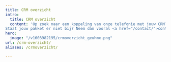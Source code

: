 ```yaml
---
title: CRM overzicht
intro:
  title: CRM overzicht
  content: 'Op zoek naar een koppeling van onze telefonie met jouw CRM? Bekijk dan in onderstaand overzicht met welke pakketten we nu al een koppeling hebben.<br> 
Staat jouw pakket er niet bij? Neem dan vooral <a href="/contact/">contact</a> met ons op, want dan onderzoeken we de mogelijkheid om ook jouw pakket zo snel mogelijk aan de lijst toe te voegen.<br>Snel keuzes:<br>Tandartsen, Makelaars, Keukenbranche, Recreatiesector, Boomkwekerijsoftware, Woningcorporatie-software<br>Taxisoftware, Assurantieën, Rijschoolhouders, Garagebedrijven, Dierenartsen, Advocatuur<br>Huisartsen en zorgverleners, Projecten, Recruitment software, Accountancy, Marketing, Relatiebeheer en klantcontact'
hero:
  image: "/v1603982195/crmoverzicht_geuhmx.png"
url: /crm-overzicht/
aliases: /crmoverzicht/

---
```

